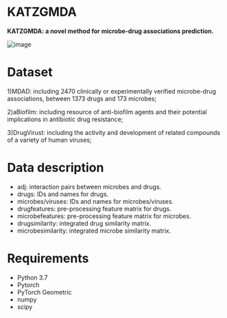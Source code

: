 # KATZGMDA
**KATZGMDA: a novel method for microbe-drug associations prediction.**

![image](http://yhpjc.vip/download/MKGCN/flowchart.png)

# Dataset
1)MDAD: including 2470 clinically or experimentally verified microbe-drug associations, between 1373 drugs and 173 microbes;

2)aBiofilm: including resource of anti-biofilm agents and their potential implications in antibiotic drug resistance;

3)DrugVirust: including the activity and development of related compounds of a variety of human viruses;

# Data description
* adj: interaction pairs between microbes and drugs.
* drugs: IDs and names for drugs.
* microbes/viruses: IDs and names for microbes/viruses.
* drugfeatures: pre-processing feature matrix for drugs.
* microbefeatures: pre-processing feature matrix for microbes.
* drugsimilarity: integrated drug similarity matrix.
* microbesimilarity: integrated microbe similarity matrix.

# Requirements
* Python 3.7
* Pytorch
* PyTorch Geometric
* numpy
* scipy
